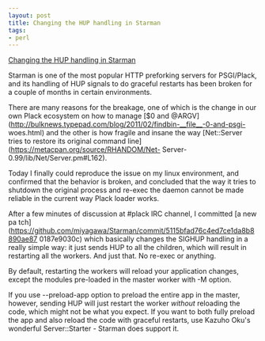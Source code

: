 ```yaml
---
layout: post
title: Changing the HUP handling in Starman
tags:
- perl
---
```

[Changing the HUP handling in
Starman](https://github.com/miyagawa/Starman/issues/34)

Starman is one of the most popular HTTP preforking servers for PSGI/Plack, and
its handling of HUP signals to do graceful restarts has been broken for a
couple of months in certain environments.

There are many reasons for the breakage, one of which is the change in our own
Plack ecosystem on how to manage [$0 and
@ARGV](http://bulknews.typepad.com/blog/2011/02/findbin-__file__-0-and-psgi-
woes.html) and the other is how fragile and insane the way [Net::Server tries
to restore its original command line](https://metacpan.org/source/RHANDOM/Net-
Server-0.99/lib/Net/Server.pm#L162).

Today I finally could reproduce the issue on my linux environment, and
confirmed that the behavior is broken, and concluded that the way it tries to
shutdown the original process and re-exec the daemon cannot be made reliable
in the current way Plack loader works.

After a few minutes of discussion at #plack IRC channel, I committed [a new pa
tch](https://github.com/miyagawa/Starman/commit/5115bfad76c4ed7ce1da8b8890ae87
0187e9030c) which basically changes the SIGHUP handling in a really simple
way: it just sends HUP to all the children, which will result in restarting
all the workers. And just that. No re-exec or anything.

By default, restarting the workers will reload your application changes,
except the modules pre-loaded in the master worker with -M option.

If you use --preload-app option to preload the entire app in the master,
however, sending HUP will just restart the worker _without_ reloading the
code, which might not be what you expect. If you want to both fully preload
the app and also reload the code with graceful restarts, use Kazuho Oku's
wonderful Server::Starter - Starman does support it.


